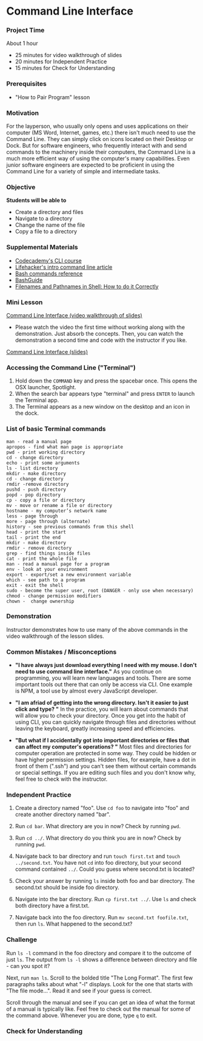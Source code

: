 # Command Line Interface

### Project Time

About 1 hour
- 25 minutes for video walkthrough of slides
- 20 minutes for Independent Practice
- 15 minutes for Check for Understanding

### Prerequisites
- "How to Pair Program" lesson

### Motivation

For the layperson, who usually only opens and uses applications on their computer (MS Word, Internet, games, etc.) there isn't much need to use the Command Line. They can simply click on icons located on their Desktop or Dock. But for software engineers, who frequently interact with and send commands to the machinery inside their computers, the Command Line is a much more efficient way of using the computer's many capabilities. Even junior software engineers are expected to be proficient in using the Command Line for a variety of simple and intermediate tasks.

### Objective

**Students will be able to**
- Create a directory and files
- Navigate to a directory
- Change the name of the file
- Copy a file to a directory

### Supplemental Materials

- [Codecademy's CLI course](https://www.codecademy.com/learn/learn-the-command-line)
- [Lifehacker's intro command line article](http://lifehacker.com/5633909/who-needs-a-mouse-learn-to-use-the-command-line-for-almost-anything)
- [Bash commands reference](https://ss64.com/bash/)
- [BashGuide](http://mywiki.wooledge.org/BashGuide)
- [Filenames and Pathnames in Shell: How to do it Correctly](https://www.dwheeler.com/essays/filenames-in-shell.html)

### Mini Lesson

[Command Line Interface (video walkthrough of slides)](https://drive.google.com/open?id=1ELQmWotq5CefBojysrHnqcDNV0xXutDx)
- Please watch the video the first time without working along with the demonstration. Just absorb the concepts. Then, you can watch the demonstration a second time and code with the instructor if you like.

[Command Line Interface (slides)](https://docs.google.com/presentation/d/1INKaWqRQy79seTNmRUT444e0jSDbog8NB0maeCQoGm4/edit?usp=sharing)

### Accessing the Command Line ("Terminal")
1. Hold down the `COMMAND` key and press the spacebar once. This opens the OSX launcher, Spotlight.
2. When the search bar appears type "terminal" and press `ENTER` to launch the Terminal app.
3. The Terminal appears as a new window on the desktop and an icon in the dock.

### List of basic Terminal commands

	man - read a manual page
	apropos - find what man page is appropriate
	pwd - print working directory
	cd - change directory
	echo - print some arguments
	ls - list directory
	mkdir - make directory
	cd - change directory
	rmdir -remove directory
	pushd - push directory
	popd - pop directory
	cp - copy a file or directory
	mv - move or rename a file or directory
	hostname - my computer’s network name
	less - page through
	more - page through (alternate)
	history - see previous commands from this shell
	head - print the start
	tail - print the end
	mkdir - make directory
	rmdir - remove directory
	grep - find things inside files
	cat - print the whole file
	man - read a manual page for a program
	env - look at your environment
	export - export/set a new environment variable
	which - see path to a program
	exit - exit the shell
	sudo - become the super user, root (DANGER - only use when necessary)
	chmod - change permission modifiers
	chown -  change ownership

### Demonstration

Instructor demonstrates how to use many of the above commands in the video walkthrough of the lesson slides.

### Common Mistakes / Misconceptions

- **"I have always just download everything I need with my mouse. I don't need to use command line interface."** As you continue on programming, you will learn new languages and tools. There are some important tools out there that can only be access via CLI. One example is NPM, a tool use by almost every JavaScript developer.

- **"I am afriad of getting into the wrong directory. Isn't it easier to just click and type? "** In the practice, you will learn about commands that will allow you to check your directory. Once you get into the habit of using CLI, you can quickly navigate through files and directories without leaving the keyboard, greatly increasing speed and efficiencies.

- **"But what if I accidentally got into important directories or files that can affect my computer's operations? "** Most files and directories for computer operation are protected in some way. They could be hidden or have higher permission settings. Hidden files, for example, have a dot in front of them (".ssh") and you can't see them without certain commands or special settings. If you are editing such files and you don't know why, feel free to check with the instructor.


### Independent Practice

1. Create a directory named "foo". Use `cd foo` to navigate into "foo" and create another directory named "bar".

2. Run `cd bar`. What directory are you in now? Check by running `pwd`.

3. Run `cd ../`. What directory do you think you are in now? Check by running `pwd`.

4. Navigate back to bar directory and run `touch first.txt` and `touch ../second.txt`. You have not `cd` into foo directory, but your second command contained `../`. Could you guess where second.txt is located?

5. Check your answer by running `ls` inside both foo and bar directory. The second.txt should be inside foo directory.

6. Navigate into the bar directory. Run `cp first.txt ../`. Use `ls` and check both directory have a first.txt.

7. Navigate back into the foo directory. Run `mv second.txt foofile.txt`, then run `ls`. What happened to the second.txt?


### Challenge

Run `ls -l` command in the foo directory and compare it to the outcome of just `ls`. The output from `ls -l` shows a difference between directory and file - can you spot it?

Next, run `man ls`. Scroll to the bolded title "The Long Format". The first few paragraphs talks about what "-l" displays. Look for the one that starts with "The file mode...". Read it and see if your guess is correct.

Scroll through the manual and see if you can get an idea of what the format of a manual is typically like. Feel free to check out the manual for some of the command above. Whenever you are done, type `q` to exit.

### Check for Understanding
